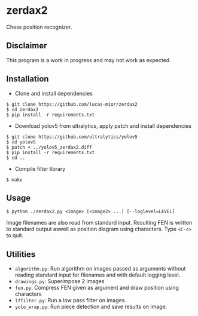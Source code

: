 # zerdax2
Chess position recognizer.

## Disclaimer
This program is a work in progress and may not work as expected.

## Installation
- Clone and install dependencies
```
$ git clone https://github.com/lucas-mior/zerdax2
$ cd zerdax2
$ pip install -r requirements.txt
```
- Download yolov5 from ultralytics, apply patch and install dependencies
```
$ git clone https://github.com/ultralytics/yolov5
$ cd yolov5
$ patch < ../yolov5_zerdax2.diff
$ pip install -r requirements.txt
$ cd ..
```
- Compile filter library
```
$ make
```

## Usage
```
$ python ./zerdax2.py <image> [<image2> ...] [--loglevel=LEVEL]
```
Image filenames are also read from standard input.
Resulting FEN is written to standard output aswell
as position diagram using characters.
Type `<C-c>` to quit.

## Utilities
- `algorithm.py`: Run algorithm on images passed as arguments without reading
                standard input for filenames and with default logging level.
- `drawings.py`: Superimpose 2 images
- `fen.py`: Compress FEN given as argument and draw position using characters
- `lffilter.py`: Run a low pass filter on images.
- `yolo_wrap.py`: Run piece detection and save results on image.
